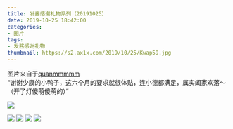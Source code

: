 ```yaml
---
title: 发酱感谢礼物系列（20191025）
date: 2019-10-25 18:42:00
categories:
- 图片
tags:
- 发酱感谢礼物
thumbnail: https://s2.ax1x.com/2019/10/25/Kwap59.jpg
---
```


图片来自于<a href="https://weibo.com/p/1005051720171447" target="_blank">quanmmmmm</a><br/> “谢谢少康的小鸭子，这六个月的要求就很体贴，连小德都满足，属实阖家欢落～（开了灯傻萌傻萌的）”

![](https://s2.ax1x.com/2019/10/25/Kwap59.jpg)

<!--more-->

![](https://s2.ax1x.com/2019/10/25/Kwan5d.jpg)
![](https://s2.ax1x.com/2019/10/25/KwaQ2t.jpg)
![](https://s2.ax1x.com/2019/10/25/KwalxP.jpg)
![](https://s2.ax1x.com/2019/10/25/Kwa8r8.jpg)
